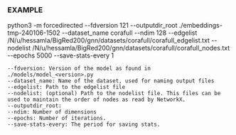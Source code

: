 ### EXAMPLE
python3 -m forcedirected --fdversion 121  --outputdir_root ./embeddings-tmp-240106-1502 --dataset_name corafull --ndim 128 --edgelist /N/u/hessamla/BigRed200/gnn/datasets/corafull/corafull_edgelist.txt --nodelist /N/u/hessamla/BigRed200/gnn/datasets/corafull/corafull_nodes.txt --epochs 5000 --save-stats-every 1

    --fdversion: Version of the model as found in ./models/model_<version>.py
    --dataset_name: Name of the dataset, used for naming output files
    --edgelist: Path to the edgelist file
    --nodelist: (optional) Path to the nodelist file. This files can be used to maintain the order of nodes as read by NetworkX.
    --outputdir_root: 
    --ndim: Number of dimensions
    --epochs: Number of iterations.
    --save-stats-every: The period for saving stats.